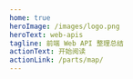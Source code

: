```yaml
---
home: true
heroImage: /images/logo.png
heroText: web-apis
tagline: 前端 Web API 整理总结
actionText: 开始阅读
actionLink: /parts/map/
---
```


